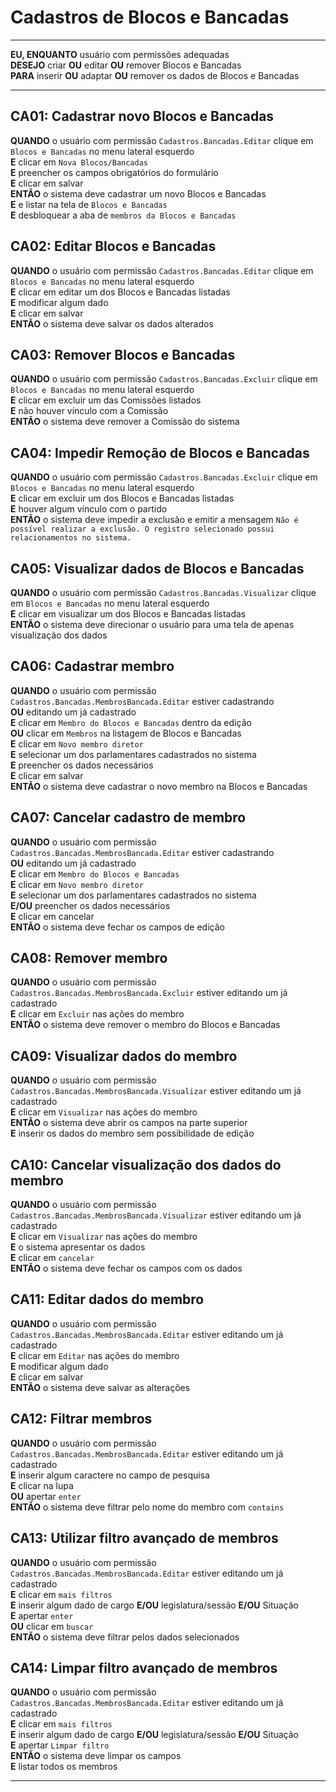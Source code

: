 # Cadastros de Blocos e Bancadas

---

**EU, ENQUANTO** usuário com permissões adequadas\
**DESEJO** criar **OU** editar **OU** remover Blocos e Bancadas\
**PARA** inserir **OU** adaptar **OU** remover os dados de Blocos e Bancadas

---

## CA01: Cadastrar novo Blocos e Bancadas

**QUANDO** o usuário com permissão `Cadastros.Bancadas.Editar` clique em `Blocos e Bancadas` no menu lateral esquerdo\
**E** clicar em `Nova Blocos/Bancadas`\
**E** preencher os campos obrigatórios do formulário\
**E** clicar em salvar\
**ENTÃO** o sistema deve cadastrar um novo Blocos e Bancadas\
**E** e listar na tela de `Blocos e Bancadas`\
**E** desbloquear a aba de `membros da Blocos e Bancadas`

## CA02: Editar Blocos e Bancadas

**QUANDO** o usuário com permissão `Cadastros.Bancadas.Editar` clique em `Blocos e Bancadas` no menu lateral esquerdo\
**E** clicar em editar um dos Blocos e Bancadas listadas\
**E** modificar algum dado\
**E** clicar em salvar\
**ENTÃO** o sistema deve salvar os dados alterados

## CA03: Remover Blocos e Bancadas

**QUANDO** o usuário com permissão `Cadastros.Bancadas.Excluir` clique em `Blocos e Bancadas` no menu lateral esquerdo\
**E** clicar em excluir um das Comissões listados\
**E** não houver vínculo com a Comissão\
**ENTÃO** o sistema deve remover a Comissão do sistema

## CA04: Impedir Remoção de Blocos e Bancadas

**QUANDO** o usuário com permissão `Cadastros.Bancadas.Excluir` clique em `Blocos e Bancadas` no menu lateral esquerdo\
**E** clicar em excluir um dos Blocos e Bancadas listadas\
**E** houver algum vínculo com o partido\
**ENTÃO** o sistema deve impedir a exclusão e emitir a mensagem `Não é possível realizar a exclusão. O registro selecionado possui relacionamentos no sistema.`

## CA05: Visualizar dados de Blocos e Bancadas

**QUANDO** o usuário com permissão `Cadastros.Bancadas.Visualizar` clique em `Blocos e Bancadas` no menu lateral esquerdo\
**E** clicar em visualizar um dos Blocos e Bancadas listadas\
**ENTÃO** o sistema deve direcionar o usuário para uma tela de apenas visualização dos dados

## CA06: Cadastrar membro

**QUANDO** o usuário com permissão `Cadastros.Bancadas.MembrosBancada.Editar` estiver cadastrando\
**OU** editando um já cadastrado\
**E** clicar em `Membro do Blocos e Bancadas` dentro da edição\
**OU** clicar em `Membros` na listagem de Blocos e Bancadas\
**E** clicar em `Novo membro diretor`\
**E** selecionar um dos parlamentares cadastrados no sistema\
**E** preencher os dados necessários\
**E** clicar em salvar\
**ENTÃO** o sistema deve cadastrar o novo membro na Blocos e Bancadas

## CA07: Cancelar cadastro de membro

**QUANDO** o usuário com permissão `Cadastros.Bancadas.MembrosBancada.Editar` estiver cadastrando\
**OU** editando um já cadastrado\
**E** clicar em `Membro do Blocos e Bancadas`\
**E** clicar em `Novo membro diretor`\
**E** selecionar um dos parlamentares cadastrados no sistema\
**E/OU** preencher os dados necessários\
**E** clicar em cancelar\
**ENTÃO** o sistema deve fechar os campos de edição

## CA08: Remover membro

**QUANDO** o usuário com permissão `Cadastros.Bancadas.MembrosBancada.Excluir` estiver editando um já cadastrado\
**E** clicar em `Excluir` nas ações do membro\
**ENTÃO** o sistema deve remover o membro do Blocos e Bancadas

## CA09: Visualizar dados do membro

**QUANDO** o usuário com permissão `Cadastros.Bancadas.MembrosBancada.Visualizar` estiver editando um já cadastrado\
**E** clicar em `Visualizar` nas ações do membro\
**ENTÃO** o sistema deve abrir os campos na parte superior\
**E** inserir os dados do membro sem possibilidade de edição

## CA10: Cancelar visualização dos dados do membro

**QUANDO** o usuário com permissão `Cadastros.Bancadas.MembrosBancada.Visualizar` estiver editando um já cadastrado\
**E** clicar em `Visualizar` nas ações do membro\
**E** o sistema apresentar os dados\
**E** clicar em `cancelar`\
**ENTÃO** o sistema deve fechar os campos com os dados

## CA11: Editar dados do membro

**QUANDO** o usuário com permissão `Cadastros.Bancadas.MembrosBancada.Editar` estiver editando um já cadastrado\
**E** clicar em `Editar` nas ações do membro\
**E** modificar algum dado\
**E** clicar em salvar\
**ENTÃO** o sistema deve salvar as alterações

## CA12: Filtrar membros

**QUANDO** o usuário com permissão `Cadastros.Bancadas.MembrosBancada.Editar` estiver editando um já cadastrado\
**E** inserir algum caractere no campo de pesquisa\
**E** clicar na lupa\
**OU** apertar `enter`\
**ENTÃO** o sistema deve filtrar pelo nome do membro com `contains`

## CA13: Utilizar filtro avançado de membros

**QUANDO** o usuário com permissão `Cadastros.Bancadas.MembrosBancada.Editar` estiver editando um já cadastrado\
**E** clicar em `mais filtros`\
**E** inserir algum dado de cargo **E/OU** legislatura/sessão **E/OU** Situação\
**E** apertar `enter`\
**OU** clicar em `buscar`\
**ENTÃO** o sistema deve filtrar pelos dados selecionados

## CA14: Limpar filtro avançado de membros

**QUANDO** o usuário com permissão `Cadastros.Bancadas.MembrosBancada.Editar` estiver editando um já cadastrado\
**E** clicar em `mais filtros`\
**E** inserir algum dado de cargo **E/OU** legislatura/sessão **E/OU** Situação\
**E** apertar `Limpar filtro`\
**ENTÃO** o sistema deve limpar os campos\
**E** listar todos os membros

---
